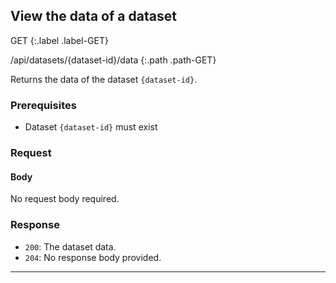 ## View the data of a dataset

GET
{:.label .label-GET}

/api/datasets/{dataset-id}/data
{:.path .path-GET}

Returns the data of the dataset `{dataset-id}`.

### Prerequisites
- Dataset `{dataset-id}` must exist

### Request

#### Body
No request body required.

### Response
- `200`: The dataset data.
- `204`: No response body provided.

---
